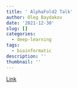 ```yaml
---
title: ' AlphaFold2 Talk'
author: Oleg Baydakov
date: '2021-12-30'
slug: []
categories:
  - deep-learning
tags:
  - bioinformatic
description: ''
thumbnail: ''
---
```


[Link](https://github.com/BurkovBA/AlphaFold2-talk)